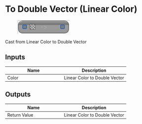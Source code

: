 # To Double Vector (Linear Color)

<div align="left" data-full-width="false">

<figure><img src="../../../../.gitbook/assets/To_Double_Vector_(Linear_Color).png" alt=""><figcaption></figcaption></figure>

</div>

Cast from Linear Color to Double Vector

## Inputs

<table><thead><tr><th width="170">Name</th><th>Description</th></tr></thead><tbody><tr><td>Color</td><td>Linear Color to Double Vector</td></tr></tbody></table>

## Outputs

<table><thead><tr><th width="170">Name</th><th>Description</th></tr></thead><tbody><tr><td>Return Value</td><td>Linear Color to Double Vector</td></tr></tbody></table>
